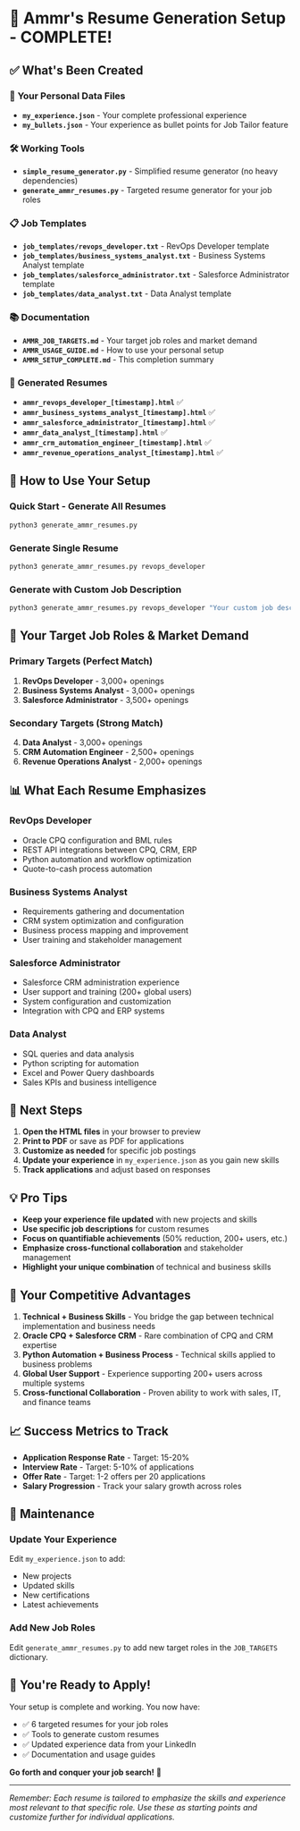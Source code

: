 # 🎉 Ammr's Resume Generation Setup - COMPLETE!

## ✅ What's Been Created

### 📄 **Your Personal Data Files**
- **`my_experience.json`** - Your complete professional experience
- **`my_bullets.json`** - Your experience as bullet points for Job Tailor feature

### 🛠️ **Working Tools**
- **`simple_resume_generator.py`** - Simplified resume generator (no heavy dependencies)
- **`generate_ammr_resumes.py`** - Targeted resume generator for your job roles

### 📋 **Job Templates**
- **`job_templates/revops_developer.txt`** - RevOps Developer template
- **`job_templates/business_systems_analyst.txt`** - Business Systems Analyst template
- **`job_templates/salesforce_administrator.txt`** - Salesforce Administrator template
- **`job_templates/data_analyst.txt`** - Data Analyst template

### 📚 **Documentation**
- **`AMMR_JOB_TARGETS.md`** - Your target job roles and market demand
- **`AMMR_USAGE_GUIDE.md`** - How to use your personal setup
- **`AMMR_SETUP_COMPLETE.md`** - This completion summary

### 🎯 **Generated Resumes**
- **`ammr_revops_developer_[timestamp].html`** ✅
- **`ammr_business_systems_analyst_[timestamp].html`** ✅
- **`ammr_salesforce_administrator_[timestamp].html`** ✅
- **`ammr_data_analyst_[timestamp].html`** ✅
- **`ammr_crm_automation_engineer_[timestamp].html`** ✅
- **`ammr_revenue_operations_analyst_[timestamp].html`** ✅

## 🚀 **How to Use Your Setup**

### **Quick Start - Generate All Resumes**
```bash
python3 generate_ammr_resumes.py
```

### **Generate Single Resume**
```bash
python3 generate_ammr_resumes.py revops_developer
```

### **Generate with Custom Job Description**
```bash
python3 generate_ammr_resumes.py revops_developer "Your custom job description here..."
```

## 🎯 **Your Target Job Roles & Market Demand**

### **Primary Targets (Perfect Match)**
1. **RevOps Developer** - 3,000+ openings
2. **Business Systems Analyst** - 3,000+ openings
3. **Salesforce Administrator** - 3,500+ openings

### **Secondary Targets (Strong Match)**
4. **Data Analyst** - 3,000+ openings
5. **CRM Automation Engineer** - 2,500+ openings
6. **Revenue Operations Analyst** - 2,000+ openings

## 📊 **What Each Resume Emphasizes**

### **RevOps Developer**
- Oracle CPQ configuration and BML rules
- REST API integrations between CPQ, CRM, ERP
- Python automation and workflow optimization
- Quote-to-cash process automation

### **Business Systems Analyst**
- Requirements gathering and documentation
- CRM system optimization and configuration
- Business process mapping and improvement
- User training and stakeholder management

### **Salesforce Administrator**
- Salesforce CRM administration experience
- User support and training (200+ global users)
- System configuration and customization
- Integration with CPQ and ERP systems

### **Data Analyst**
- SQL queries and data analysis
- Python scripting for automation
- Excel and Power Query dashboards
- Sales KPIs and business intelligence

## 🔧 **Next Steps**

1. **Open the HTML files** in your browser to preview
2. **Print to PDF** or save as PDF for applications
3. **Customize as needed** for specific job postings
4. **Update your experience** in `my_experience.json` as you gain new skills
5. **Track applications** and adjust based on responses

## 💡 **Pro Tips**

- **Keep your experience file updated** with new projects and skills
- **Use specific job descriptions** for custom resumes
- **Focus on quantifiable achievements** (50% reduction, 200+ users, etc.)
- **Emphasize cross-functional collaboration** and stakeholder management
- **Highlight your unique combination** of technical and business skills

## 🎯 **Your Competitive Advantages**

1. **Technical + Business Skills** - You bridge the gap between technical implementation and business needs
2. **Oracle CPQ + Salesforce CRM** - Rare combination of CPQ and CRM expertise
3. **Python Automation + Business Process** - Technical skills applied to business problems
4. **Global User Support** - Experience supporting 200+ users across multiple systems
5. **Cross-functional Collaboration** - Proven ability to work with sales, IT, and finance teams

## 📈 **Success Metrics to Track**

- **Application Response Rate** - Target: 15-20%
- **Interview Rate** - Target: 5-10% of applications
- **Offer Rate** - Target: 1-2 offers per 20 applications
- **Salary Progression** - Track your salary growth across roles

## 🔄 **Maintenance**

### **Update Your Experience**
Edit `my_experience.json` to add:
- New projects
- Updated skills
- New certifications
- Latest achievements

### **Add New Job Roles**
Edit `generate_ammr_resumes.py` to add new target roles in the `JOB_TARGETS` dictionary.

## 🎉 **You're Ready to Apply!**

Your setup is complete and working. You now have:
- ✅ 6 targeted resumes for your job roles
- ✅ Tools to generate custom resumes
- ✅ Updated experience data from your LinkedIn
- ✅ Documentation and usage guides

**Go forth and conquer your job search!** 🚀

---

*Remember: Each resume is tailored to emphasize the skills and experience most relevant to that specific role. Use these as starting points and customize further for individual applications.* 